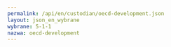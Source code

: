 ```yaml
---
permalink: /api/en/custodian/oecd-development.json
layout: json_en_wybrane
wybrane: 5-1-1
nazwa: oecd-development
---
```

